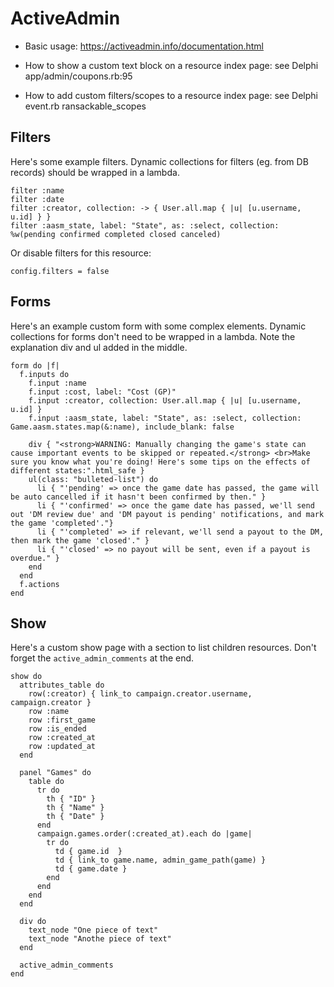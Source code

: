 # ActiveAdmin

- Basic usage: https://activeadmin.info/documentation.html

- How to show a custom text block on a resource index page: see Delphi app/admin/coupons.rb:95

- How to add custom filters/scopes to a resource index page: see Delphi event.rb ransackable_scopes


## Filters

Here's some example filters.
Dynamic collections for filters (eg. from DB records) should be wrapped in a lambda.

    filter :name
    filter :date
    filter :creator, collection: -> { User.all.map { |u| [u.username, u.id] } }
    filter :aasm_state, label: "State", as: :select, collection: %w(pending confirmed completed closed canceled)

Or disable filters for this resource:

    config.filters = false


## Forms

Here's an example custom form with some complex elements.
Dynamic collections for forms don't need to be wrapped in a lambda.
Note the explanation div and ul added in the middle.

    form do |f|
      f.inputs do
        f.input :name
        f.input :cost, label: "Cost (GP)"
        f.input :creator, collection: User.all.map { |u| [u.username, u.id] }
        f.input :aasm_state, label: "State", as: :select, collection: Game.aasm.states.map(&:name), include_blank: false

        div { "<strong>WARNING: Manually changing the game's state can cause important events to be skipped or repeated.</strong> <br>Make sure you know what you're doing! Here's some tips on the effects of different states:".html_safe }
        ul(class: "bulleted-list") do
          li { "'pending' => once the game date has passed, the game will be auto cancelled if it hasn't been confirmed by then." }
          li { "'confirmed' => once the game date has passed, we'll send out 'DM review due' and 'DM payout is pending' notifications, and mark the game 'completed'."}
          li { "'completed' => if relevant, we'll send a payout to the DM, then mark the game 'closed'." }
          li { "'closed' => no payout will be sent, even if a payout is overdue." }
        end
      end
      f.actions
    end


## Show

Here's a custom show page with a section to list children resources.
Don't forget the `active_admin_comments` at the end.

    show do
      attributes_table do
        row(:creator) { link_to campaign.creator.username, campaign.creator }
        row :name
        row :first_game
        row :is_ended
        row :created_at
        row :updated_at
      end

      panel "Games" do
        table do
          tr do
            th { "ID" }
            th { "Name" }
            th { "Date" }
          end
          campaign.games.order(:created_at).each do |game|
            tr do
              td { game.id  }
              td { link_to game.name, admin_game_path(game) }
              td { game.date }
            end
          end
        end
      end

      div do
        text_node "One piece of text"
        text_node "Anothe piece of text"
      end

      active_admin_comments
    end
